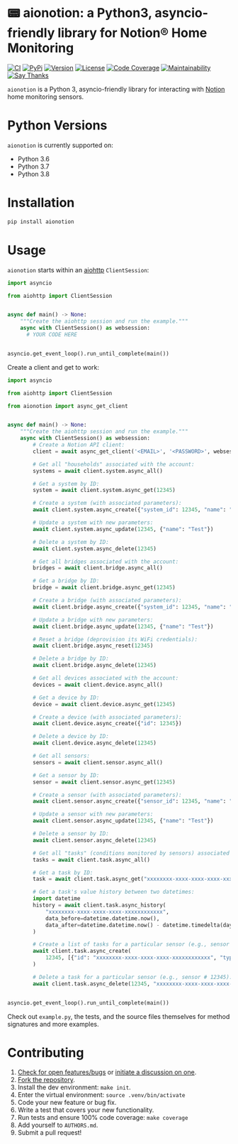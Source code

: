 # 📟 aionotion: a Python3, asyncio-friendly library for Notion® Home Monitoring

[![CI](https://github.com/bachya/aionotion/workflows/CI/badge.svg)](https://github.com/bachya/aionotion/actions)
[![PyPi](https://img.shields.io/pypi/v/aionotion.svg)](https://pypi.python.org/pypi/aionotion)
[![Version](https://img.shields.io/pypi/pyversions/aionotion.svg)](https://pypi.python.org/pypi/aionotion)
[![License](https://img.shields.io/pypi/l/aionotion.svg)](https://github.com/bachya/aionotion/blob/master/LICENSE)
[![Code Coverage](https://codecov.io/gh/bachya/aionotion/branch/master/graph/badge.svg)](https://codecov.io/gh/bachya/aionotion)
[![Maintainability](https://api.codeclimate.com/v1/badges/bd79edca07c8e4529cba/maintainability)](https://codeclimate.com/github/bachya/aionotion/maintainability)
[![Say Thanks](https://img.shields.io/badge/SayThanks-!-1EAEDB.svg)](https://saythanks.io/to/bachya)

`aionotion` is a Python 3, asyncio-friendly library for interacting with
[Notion](https://getnotion.com) home monitoring sensors.

# Python Versions

`aionotion` is currently supported on:

* Python 3.6
* Python 3.7
* Python 3.8

# Installation

```python
pip install aionotion
```

# Usage

`aionotion` starts within an
[aiohttp](https://aiohttp.readthedocs.io/en/stable/) `ClientSession`:

```python
import asyncio

from aiohttp import ClientSession


async def main() -> None:
    """Create the aiohttp session and run the example."""
    async with ClientSession() as websession:
      # YOUR CODE HERE


asyncio.get_event_loop().run_until_complete(main())
```

Create a client and get to work:

```python
import asyncio

from aiohttp import ClientSession

from aionotion import async_get_client


async def main() -> None:
    """Create the aiohttp session and run the example."""
    async with ClientSession() as websession:
        # Create a Notion API client:
        client = await async_get_client('<EMAIL>', '<PASSWORD>', websession)

        # Get all "households" associated with the account:
        systems = await client.system.async_all()

        # Get a system by ID:
        system = await client.system.async_get(12345)

        # Create a system (with associated parameters):
        await client.system.async_create({"system_id": 12345, "name": "Test"})

        # Update a system with new parameters:
        await client.system.async_update(12345, {"name": "Test"})

        # Delete a system by ID:
        await client.system.async_delete(12345)

        # Get all bridges associated with the account:
        bridges = await client.bridge.async_all()

        # Get a bridge by ID:
        bridge = await client.bridge.async_get(12345)

        # Create a bridge (with associated parameters):
        await client.bridge.async_create({"system_id": 12345, "name": "Test"})

        # Update a bridge with new parameters:
        await client.bridge.async_update(12345, {"name": "Test"})

        # Reset a bridge (deprovision its WiFi credentials):
        await client.bridge.async_reset(12345)

        # Delete a bridge by ID:
        await client.bridge.async_delete(12345)

        # Get all devices associated with the account:
        devices = await client.device.async_all()

        # Get a device by ID:
        device = await client.device.async_get(12345)

        # Create a device (with associated parameters):
        await client.device.async_create({"id": 12345})

        # Delete a device by ID:
        await client.device.async_delete(12345)

        # Get all sensors:
        sensors = await client.sensor.async_all()

        # Get a sensor by ID:
        sensor = await client.sensor.async_get(12345)

        # Create a sensor (with associated parameters):
        await client.sensor.async_create({"sensor_id": 12345, "name": "Test"})

        # Update a sensor with new parameters:
        await client.sensor.async_update(12345, {"name": "Test"})

        # Delete a sensor by ID:
        await client.sensor.async_delete(12345)

        # Get all "tasks" (conditions monitored by sensors) associated with the account:
        tasks = await client.task.async_all()

        # Get a task by ID:
        task = await client.task.async_get("xxxxxxxx-xxxx-xxxx-xxxx-xxxxxxxxxxxx")

        # Get a task's value history between two datetimes:
        import datetime
        history = await client.task.async_history(
            "xxxxxxxx-xxxx-xxxx-xxxx-xxxxxxxxxxxx",
            data_before=datetime.datetime.now(),
            data_after=datetime.datetime.now() - datetime.timedelta(days=3),
        )

        # Create a list of tasks for a particular sensor (e.g., sensor # 12345):
        await client.task.async_create(
            12345, [{"id": "xxxxxxxx-xxxx-xxxx-xxxx-xxxxxxxxxxxx", "type": "missing"}]
        )

        # Delete a task for a particular sensor (e.g., sensor # 12345):
        await client.task.async_delete(12345, "xxxxxxxx-xxxx-xxxx-xxxx-xxxxxxxxxxxx")


asyncio.get_event_loop().run_until_complete(main())
```

Check out `example.py`, the tests, and the source files themselves for method
signatures and more examples.

# Contributing

1. [Check for open features/bugs](https://github.com/bachya/aionotion/issues)
  or [initiate a discussion on one](https://github.com/bachya/aionotion/issues/new).
2. [Fork the repository](https://github.com/bachya/aionotion/fork).
3. Install the dev environment: `make init`.
4. Enter the virtual environment: `source .venv/bin/activate`
5. Code your new feature or bug fix.
6. Write a test that covers your new functionality.
7. Run tests and ensure 100% code coverage: `make coverage`
8. Add yourself to `AUTHORS.md`.
9. Submit a pull request!
